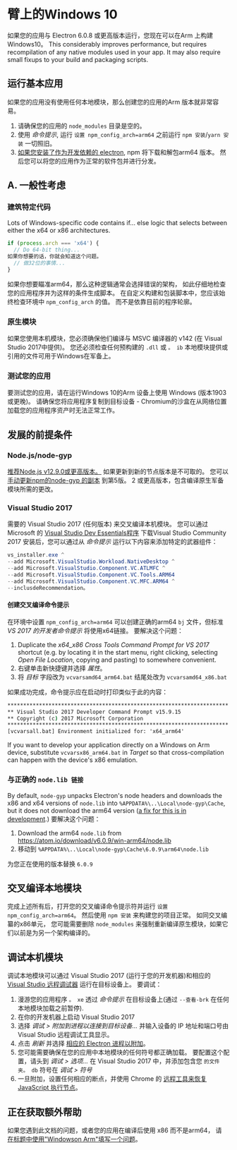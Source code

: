 # 臂上的Windows 10

如果您的应用与 Electron 6.0.8 或更高版本运行，您现在可以在Arm 上构建Windows10。 This considerably improves performance, but requires recompilation of any native modules used in your app. It may also require small fixups to your build and packaging scripts.

## 运行基本应用
如果您的应用没有使用任何本地模块，那么创建您的应用的Arm 版本就非常容易。

1. 请确保您的应用的 `node_modules` 目录是空的。
2. 使用 _命令提示_, 运行 `设置 npm_config_arch=arm64` 之前运行 `npm 安装`/`yarn 安装` 一切照旧。
3. [如果您安装了作为开发依赖的 electron](first-app.md), npm 将下载和解包arm64 版本。 然后您可以将您的应用作为正常的软件包并进行分发。

## A. 一般性考虑

### 建筑特定代码

Lots of Windows-specific code contains if... else logic that selects between either the x64 or x86 architectures.

```js
if (process.arch === 'x64') {
  // Do 64-bit thing...
如果你想要的话，你就会知道这个问题。
  // 做32位的事情...
}
```

如果你想要瞄准arm64，那么这种逻辑通常会选择错误的架构， 如此仔细地检查您的应用程序并为这样的条件生成脚本。 在自定义构建和包装脚本中，您应该始终检查环境中 `npm_config_arch` 的值。 而不是依靠目前的程序轮廓。

### 原生模块
如果您使用本机模块，您必须确保他们编译与 MSVC 编译器的 v142 (在 Visual Studio 2017中提供)。 您还必须检查任何预构建的 `.dll` 或 `。 ib` 本地模块提供或引用的文件可用于Windows在军备上。

### 测试您的应用
要测试您的应用，请在运行Windows 10的Arm 设备上使用 Windows (版本1903或更晚)。 请确保您将应用程序复制到目标设备 - Chromium的沙盒在从网络位置加载您的应用程序资产时无法正常工作。

## 发展的前提条件
### Node.js/node-gyp

[推荐Node.js v12.9.0或更高版本。](https://nodejs.org/en/) 如果更新到新的节点版本是不可取的。 您可以 [手动更新npm的node-gyp 的副本](https://github.com/nodejs/node-gyp/wiki/Updating-npm's-bundled-node-gyp) 到第5版。 2 或更高版本，包含编译原生军备模块所需的更改。

### Visual Studio 2017
需要的 Visual Studio 2017 (任何版本) 来交叉编译本机模块。 您可以通过 Microsoft 的 [Visual Studio Dev Essentials程序](https://visualstudio.microsoft.com/dev-essentials/) 下载Visual Studio Community 2017 安装后，您可以通过从 _命令提示_ 运行以下内容来添加特定的武器组件：

```powershell
vs_installer.exe ^
--add Microsoft.VisualStudio.Workload.NativeDesktop ^
--add Microsoft.VisualStudio.Component.VC.ATLMFC ^
--add Microsoft.VisualStudio.Component.VC.Tools.ARM64
--add Microsoft.VisualStudio.Component.VC.MFC.ARM64 ^
--inclusdeRecommendation。
```

#### 创建交叉编译命令提示
在环境中设置 `npm_config_arch=arm64` 可以创建正确的arm64 `bj` 文件，但标准 _VS 2017 的开发者命令提示_ 将使用x64链接。 要解决这个问题：

1. Duplicate the _x64_x86 Cross Tools Command Prompt for VS 2017_ shortcut (e.g. by locating it in the start menu, right clicking, selecting _Open File Location_, copying and pasting) to somewhere convenient.
2. 右键单击新快捷键并选择 _属性_。
3. 将 _目标_ 字段改为 `vcvarsamd64_arm64.bat` 结尾处改为 `vcvarsamd64_x86.bat`

如果成功完成，命令提示应在启动时打印类似于此的内容：

```bat
**********************************************************************
** Visual Studio 2017 Developer Command Prompt v15.9.15
** Copyright (c) 2017 Microsoft Corporation
**********************************************************************
[vcvarsall.bat] Environment initialized for: 'x64_arm64'
```

If you want to develop your application directly on a Windows on Arm device, substitute `vcvarsx86_arm64.bat` in _Target_ so that cross-compilation can happen with the device's x86 emulation.

### 与正确的 `node.lib 链接`

By default, `node-gyp` unpacks Electron's node headers and downloads the x86 and x64 versions of `node.lib` into `%APPDATA%\..\Local\node-gyp\Cache`, but it does not download the arm64 version ([a fix for this is in development](https://github.com/nodejs/node-gyp/pull/1875).) 要解决这个问题：

1. Download the arm64 `node.lib` from https://atom.io/download/v6.0.9/win-arm64/node.lib
2. 移动到 `%APPDATA%\..\Local\node-gyp\Cache\6.0.9\arm64\node.lib`

为您正在使用的版本替换 `6.0.9`


## 交叉编译本地模块
完成上述所有后，打开您的交叉编译命令提示符并运行 `设置 npm_config_arch=arm64`。 然后使用 `npm 安装` 来构建您的项目正常。 如同交叉编纂的x86单元， 您可能需要删除 `node_modules` 来强制重新编译原生模块，如果它们以前是为另一个架构编译的。

## 调试本机模块

调试本地模块可以通过 Visual Studio 2017 (运行于您的开发机器)和相应的 [Visual Studio 远程调试器](https://docs.microsoft.com/en-us/visualstudio/debugger/remote-debugging-cpp?view=vs-2019) 运行在目标设备上。 要调试：

1. 漫游您的应用程序 `。 xe` 透过 _命令提示_ 在目标设备上(通过 `--查看-brk` 在任何本地模块加载之前暂停).
2. 在你的开发机器上启动 Visual Studio 2017
3. 选择 _调试 > 附加到进程以连接到目标设备..._ 并输入设备的 IP 地址和端口号由 Visual Studio 远程调试工具显示。
4. 点击 _刷新_ 并选择 [相应的 Electron 进程以附加](../development/debug-instructions-windows.md)。
5. 您可能需要确保在您的应用中本地模块的任何符号都正确加载。 要配置这个配置，请头到 _调试 > 选项..._ 在 Visual Studio 2017 中，并添加包含您 `的文件夹。 db` 符号在 _调试 > 符号_
5. 一旦附加，设置任何相应的断点，并使用 Chrome 的 [远程工具来恢复 JavaScript 执行节点](debugging-main-process.md)。

## 正在获取额外帮助
如果您遇到此文档的问题，或者您的应用在编译后使用 x86 而不是arm64， 请 [在标题中使用"Windowson Arm"填写一个问题](../development/issues.md)。
